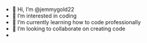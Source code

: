- 👋 Hi, I’m @jemmygold22
- 👀 I’m interested in coding
- 🌱 I’m currently learning how to code professionally
- 💞️ I’m looking to collaborate on creating code
- 
<!---
jemmygold22/jemmygold22 is a ✨ special ✨ repository because its `README.md` (this file) appears on your GitHub profile.
You can click the Preview link to take a look at your changes.
--->
